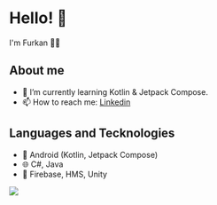 # Hello! 👋

I'm Furkan 👨‍💻

## About me
- 🌱 I’m currently learning Kotlin & Jetpack Compose.
- 📫 How to reach me: [Linkedin](https://www.linkedin.com/in/furkan-tüzün/)

## Languages and Tecknologies
- 🚀 Android (Kotlin, Jetpack Compose)
- 🌐 C#, Java
- 🔧 Firebase, HMS, Unity

![](https://komarev.com/ghpvc/?username=furkantzn)

<!--
**furkantzn/furkantzn** is a ✨ _special_ ✨ repository because its `README.md` (this file) appears on your GitHub profile.

Here are some ideas to get you started:

- 🔭 I’m currently working on ...
- 🌱 I’m currently learning ...
- 👯 I’m looking to collaborate on ...
- 🤔 I’m looking for help with ...
- 💬 Ask me about ...
- 📫 How to reach me: ...
- 😄 Pronouns: ...
- ⚡ Fun fact: ...
-->
